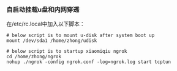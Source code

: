 ### 自启动挂载u盘和内网穿透
在/etc/rc.local中加入以下脚本：
```
# below script is to mount u-disk after system boot up
mount /dev/sda1 /home/zhong/udisk

# below script is to startup xiaomiqiu ngrok
cd /home/zhong/ngrok
nohup ./ngrok -config ngrok.conf -log=ngrok.log start tcptun
```
